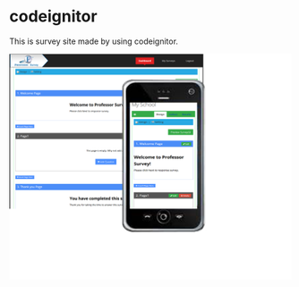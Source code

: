 # codeignitor

This is survey site made by using codeignitor.

![alt tag](https://github.com/blue-sky-software/codeignitor/blob/master/preview.png)
